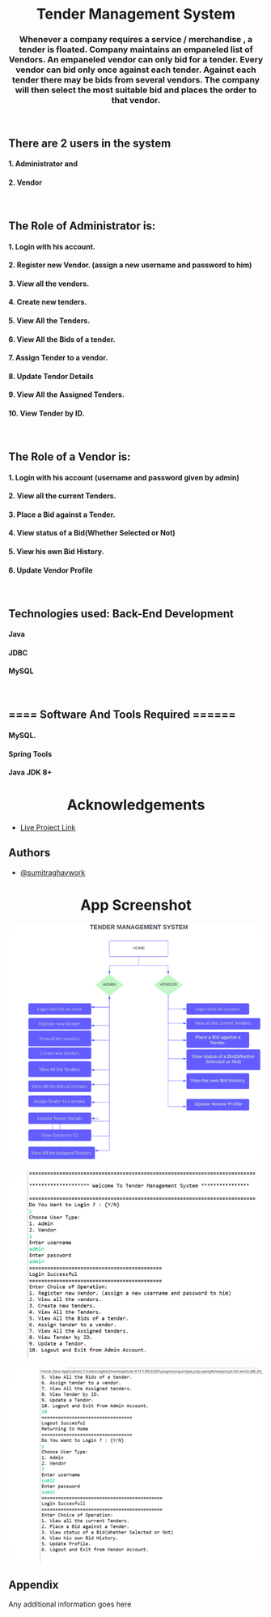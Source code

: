 <h1 align="center">Tender Management System</h1>
<h3 align="center">Whenever a company requires a service / merchandise , a tender is floated. Company maintains an empaneled list of Vendors. An empaneled vendor can only bid for a tender. Every vendor can bid only once against each tender. Against each tender there may be bids from several vendors. The company will then select the most suitable bid and places the order to that vendor.</h3>
<br>

<h2 align="left">There are 2 users in the system</h2>
<h4 align="left">1. Administrator and</h4>
<h4 align="left">2. Vendor</h4>
<br>

<h2 align="left">The Role of Administrator is: </h2>
<h4 align="left">1. Login with his account.</h4>
<h4 align="left">2. Register new Vendor. (assign a new username and password to him)</h4>
<h4 align="left">3. View all the vendors.</h4>
<h4 align="left">4. Create new tenders.</h4>
<h4 align="left">5. View All the Tenders.</h4>
<h4 align="left">6. View All the Bids of a tender.</h4>
<h4 align="left">7. Assign Tender to a vendor.</h4>
<h4 align="left">8. Update Tendor Details</h4>
<h4 align="left">9. View All the Assigned Tenders.</h4>
<h4 align="left">10. View Tender by ID.</h4>
<br>

<h2 align="left">The Role of a Vendor is: </h2>
<h4 align="left">1. Login with his account (username and password given by admin)</h4>
<h4 align="left">2. View all the current Tenders.</h4>
<h4 align="left">3. Place a Bid against a Tender.</h4>
<h4 align="left">4. View status of a Bid(Whether Selected or Not)</h4>
<h4 align="left">5. View his own Bid History.</h4>
<h4 align="left">6. Update Vendor Profile</h4>
<br>

<h2 align="left">Technologies used: Back-End Development</h2>
<h4 align="left">Java</h4>
<h4 align="left">JDBC</h4>
<h4 align="left">MySQL</h4>
<br>

<h2 align="left">==== Software And Tools Required ======</h2>
<h4 align="left">MySQL.</h4>
<h4 align="left">Spring Tools</h4>
<h4 align="left">Java JDK 8+</h4>

<h1 align="center">Acknowledgements</h1>

- [Live Project Link]()

## Authors

- [@sumitraghavwork](https://github.com/sumitraghavwork)

<h1 align="center">App Screenshot</h1>

<p align="center"> <img src="./WebContent/FLOW.png" alt="sumitraghavwork" style="border-radius:20px"/> </p>
<p align="center" > <img src="./WebContent/adminLogin.png" alt="sumitraghavwork" style="border-radius:20px"/> </p>
<p align="center"> <img src="./WebContent/vendorLogin.png" alt="sumitraghavwork" style="border-radius:20px"/> </p>

## Appendix
Any additional information goes here
